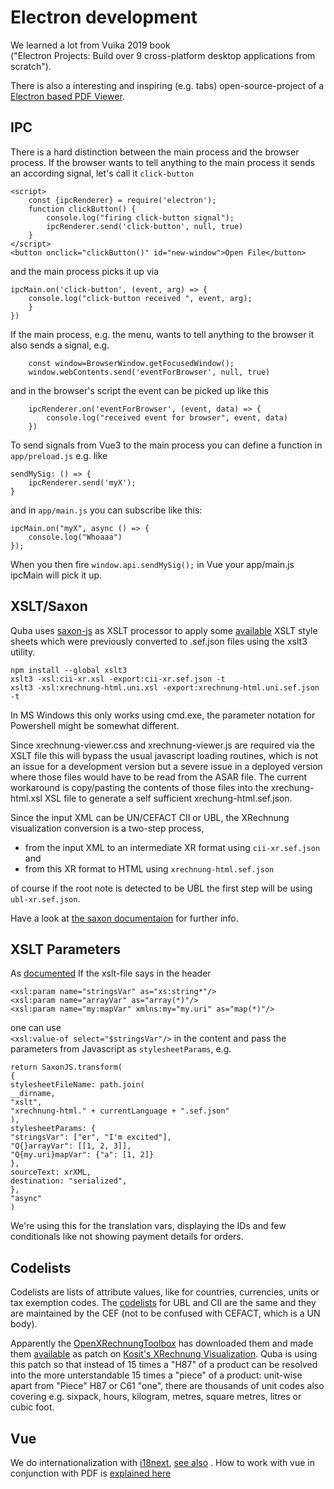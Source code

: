 Electron development
=============


We learned a lot from Vuika 2019 book  
("Electron Projects: Build over 9 cross-platform desktop applications from scratch").

There is also a interesting and inspiring (e.g. tabs) open-source-project of a
[Electron based PDF Viewer](https://github.com/sagargurtu/lector).

IPC
-------------
There is a hard distinction between the main process and the browser process.
If the browser wants to tell anything to the main process it
sends an according signal, let's call it `click-button`

```
<script>
    const {ipcRenderer} = require('electron');
    function clickButton() {
        console.log("firing click-button signal");
        ipcRenderer.send('click-button', null, true)
    }
</script>
<button onclick="clickButton()" id="new-window">Open File</button>
```

and the main process picks it up via
```
ipcMain.on('click-button', (event, arg) => {
    console.log("click-button received ", event, arg);
    }
})
```
If the main process, e.g. the menu, wants to tell anything to the browser it also 
sends a signal, e.g.
```
    const window=BrowserWindow.getFocusedWindow();
    window.webContents.send('eventForBrowser', null, true)
```
and in the browser's script the event can be picked up like this
```
    ipcRenderer.on('eventForBrowser', (event, data) => {
        console.log("received event for browser", event, data)
    })
```

To send signals from Vue3 to the main process you can define a function in 
`app/preload.js` e.g. like 

```
sendMySig: () => {
    ipcRenderer.send('myX');
}
```
and in `app/main.js` you can subscribe like this:

```
ipcMain.on("myX", async () => {
    console.log("Whoaaa")
});

```

When you then fire `window.api.sendMySig();` in Vue your app/main.js ipcMain will pick it up. 


XSLT/Saxon
-------------
Quba uses [saxon-js](https://www.saxonica.com/saxon-js/) as XSLT processor to apply
some [available](https://github.com/itplr-kosit/xrechnung-visualization) XSLT style sheets which were previously
converted to .sef.json files using the xslt3 utility.

```
npm install --global xslt3
xslt3 -xsl:cii-xr.xsl -export:cii-xr.sef.json -t
xslt3 -xsl:xrechnung-html.uni.xsl -export:xrechnung-html.uni.sef.json -t
```
In MS Windows this only works using cmd.exe, the parameter notation for Powershell might be somewhat different. 

Since xrechnung-viewer.css and xrechnung-viewer.js are required via the XSLT file
this will bypass the usual javascript loading routines, which is not an issue
for a development version but a severe issue in a deployed version where those
files would have to be read from the ASAR file.
The current workaround is copy/pasting the contents of those files into the
xrechung-html.xsl XSL file to generate a self sufficient xrechung-html.sef.json.


Since the input XML can be UN/CEFACT CII or UBL, the XRechnung visualization
conversion is a two-step process,
* from the input XML to an intermediate XR format using `cii-xr.sef.json` and
* from this XR format to HTML using `xrechnung-html.sef.json`

of course if the root note is detected to be UBL
the first step will be using `ubl-xr.sef.json`.

Have a look at
[the saxon documentaion](https://www.saxonica.com/saxon-js/documentation/index.html) for further info.

XSLT Parameters
-------------

As [documented](https://www.saxonica.com/saxon-js/documentation2/index.html#!api/transform/parameters) If the xslt-file says in the header
```
<xsl:param name="stringsVar" as="xs:string*"/>
<xsl:param name="arrayVar" as="array(*)"/>
<xsl:param name="my:mapVar" xmlns:my="my.uri" as="map(*)"/>
```
one can use  
`<xsl:value-of select="$stringsVar"/>`
in the content and pass the parameters from Javascript as 
`stylesheetParams`, e.g.

```
return SaxonJS.transform(
{
stylesheetFileName: path.join(
__dirname,
"xslt",
"xrechnung-html." + currentLanguage + ".sef.json"
),
stylesheetParams: {
"stringsVar": ["er", "I'm excited"],
"Q{}arrayVar": [[1, 2, 3]],
"Q{my.uri}mapVar": {"a": [1, 2]}
},
sourceText: xrXML,
destination: "serialized",
},
"async"
)
```

We're using this for the translation vars, displaying the IDs and 
few conditionals like not showing payment details for orders. 


Codelists
-------------


Codelists are lists of attribute values, like for countries, currencies, units or tax exemption codes.
The [codelists](https://ec.europa.eu/cefdigital/wiki/display/CEFDIGITAL/Registry+of+supporting+artefacts+to+implement+EN16931) 
for UBL and CII are the same and they are maintained by the CEF (not to be confused with CEFACT, which is a UN body).

Apparently the [OpenXRechnungToolbox](https://github.com/jcthiele/OpenXRechnungToolbox) has downloaded them 
and made them [available](https://github.com/jcthiele/xrechnung-visualization-codelist-resolve/) 
as patch on [Kosit's XRechnung Visualization](https://github.com/itplr-kosit/xrechnung-visualization).
Quba is using this patch so that instead of 15 times a "H87" of a product can be resolved into the more unterstandable
15 times a "piece" of a product: unit-wise apart from "Piece" H87 or C61 "one", there are thousands of unit codes also covering 
e.g. sixpack, hours, kilogram, metres, square metres, litres or cubic foot.



Vue
-------------

We do internationalization with [i18next](https://www.i18next.com/overview/api), [see also](https://www.smashingmagazine.com/2020/06/internationalization-vue-i18n/) .
How to work with vue in conjunction with PDF is [explained here](https://pdfjs.express/blog/how-build-pdf-viewer-vuejs-pdfjs) 

